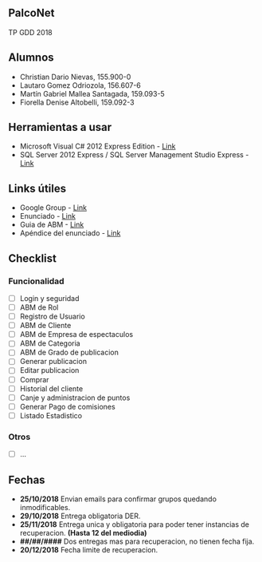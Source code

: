 ﻿## PalcoNet
TP GDD 2018

## Alumnos
- Christian Dario Nievas, 155.900-0
- Lautaro Gomez Odriozola, 156.607-6
- Martín Gabriel Mallea Santagada, 159.093-5
- Fiorella Denise Altobelli, 159.092-3

## Herramientas a usar
- Microsoft Visual C# 2012 Express Edition - [Link](https://drive.google.com/open?id=18MhNC6NPvG7FKns6-NwQHkiQFdn7Ppby)
- SQL Server 2012 Express / SQL Server Management Studio Express - [Link](https://drive.google.com/open?id=10hTYrRHnXO9HcZpK4lYh5RvRJImr2gpz)

## Links útiles
- Google Group - [Link](https://groups.google.com/forum/#!forum/gestiondedatos)
- Enunciado - [Link](./Enunciado/Enunciado.pdf)
- Guia de ABM - [Link](./Enunciado/guiaABM.pdf)
- Apéndice del enunciado - [Link](https://docs.google.com/document/d/18HzFQXJzCU7gpCueKVMMop1NLSo3m7sVi4HtmTm49sw/edit)


## Checklist

### Funcionalidad
- [ ] Login y seguridad
- [ ] ABM de Rol
- [ ] Registro de Usuario
- [ ] ABM de Cliente
- [ ] ABM de Empresa de espectaculos
- [ ] ABM de Categoria
- [ ] ABM de Grado de publicacion
- [ ] Generar publicacion
- [ ] Editar publicacion
- [ ] Comprar
- [ ] Historial del cliente
- [ ] Canje y administracion de puntos
- [ ] Generar Pago de comisiones
- [ ] Listado Estadistico

### Otros
- [ ] ...

## Fechas

- **25/10/2018** Envian emails para confirmar grupos quedando inmodificables.
- **29/10/2018** Entrega obligatoria DER.
- **25/11/2018** Entrega unica y obligatoria para poder tener instancias de recuperacion. **(Hasta 12 del mediodia)**
- **##/##/####** Dos entregas mas para recuperacion, no tienen fecha fija.
- **20/12/2018** Fecha limite de recuperacion.
